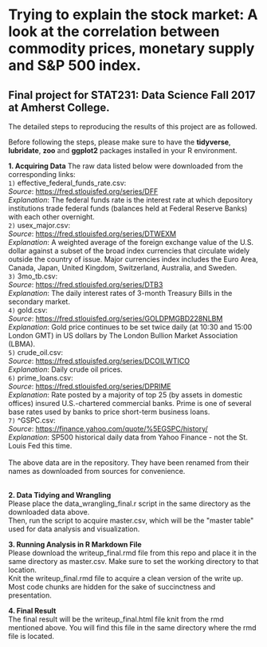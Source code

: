# Trying to explain the stock market: A look at the correlation between commodity prices, monetary supply and S&P 500 index.
## Final project for STAT231: Data Science Fall 2017 at Amherst College.

The detailed steps to reproducing the results of this project are as followed.

Before following the steps, please make sure to have the **tidyverse**, **lubridate**, **zoo** and **ggplot2** packages installed in your R environment.

**1. Acquiring Data**
The raw data listed below were downloaded from the corresponding links: \
`1)` effective_federal_funds_rate.csv:\
*Source*: https://fred.stlouisfed.org/series/DFF \
*Explanation*: The federal funds rate is the interest rate at which depository institutions trade federal funds (balances held at Federal Reserve Banks) with each other overnight. \
`2)` usex_major.csv:\
*Source*: https://fred.stlouisfed.org/series/DTWEXM \
*Explanation*: A weighted average of the foreign exchange value of the U.S. dollar against a subset of the broad index currencies that circulate widely outside the country of issue. Major currencies index includes the Euro Area, Canada, Japan, United Kingdom, Switzerland, Australia, and Sweden. \
`3)` 3mo_tb.csv:\
*Source*: https://fred.stlouisfed.org/series/DTB3 \
*Explanation*: The daily interest rates of 3-month Treasury Bills in the secondary market.\
`4)` gold.csv:\
*Source*: https://fred.stlouisfed.org/series/GOLDPMGBD228NLBM \
*Explanation*: Gold price continues to be set twice daily (at 10:30 and 15:00 London GMT) in US dollars by The London Bullion Market Association (LBMA). \
`5)` crude_oil.csv:\
*Source*: https://fred.stlouisfed.org/series/DCOILWTICO \
*Explanation*: Daily crude oil prices. \
`6)` prime_loans.csv:\
*Source*: https://fred.stlouisfed.org/series/DPRIME \
*Explanation*: Rate posted by a majority of top 25 (by assets in domestic offices) insured U.S.-chartered commercial banks. Prime is one of several base rates used by banks to price short-term business loans. \
`7)` ^GSPC.csv: \
*Source*: https://finance.yahoo.com/quote/%5EGSPC/history/ \
*Explanation*: SP500 historical daily data from Yahoo Finance - not the St. Louis Fed this time.\
\
The above data are in the repository. They have been renamed from their names as downloaded from sources for convenience.

\
**2. Data Tidying and Wrangling**\
Please place the data_wrangling_final.r script in the same directory as the downloaded data above.\
Then, run the script to acquire master.csv, which will be the "master table" used for data analysis and visualization.

**3. Running Analysis in R Markdown File**\
Please download the writeup_final.rmd file from this repo and place it in the same directory as master.csv. Make sure to set the working directory to that location.\
Knit the writeup_final.rmd file to acquire a clean version of the write up. Most code chunks are hidden for the sake of succinctness and presentation.

**4. Final Result**\
The final result will be the writeup_final.html file knit from the rmd mentioned above. You will find this file in the same directory where the rmd file is located.
